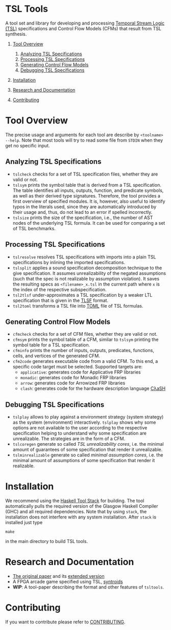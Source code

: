 # TSL Tools

A tool set and library for developing and processing [Temporal Stream Logic
(TSL)](https://www.react.uni-saarland.de/publications/FKPS19a.html)
specifications and Control Flow Models (CFMs) that result from TSL
synthesis. 

1. [Tool Overview](#tool-overview)
    1. [Analyzing TSL Specifications](#analyzing-tsl-specifications)
    2. [Processing TSL Specifications](#processing-tsl-specifications)
    3. [Generating Control Flow Models](#generating-control-flow-models)
    4. [Debugging TSL Specifications](#debugging-tsl-Specifications)

2. [Installation](#installation)
3. [Research and Documentation](#research-and-documentation)
4. [Contributing](#contributing)

# Tool Overview

The precise usage and arguments for each tool are describe by 
`<toolname> --help`. Note that most tools will try to read some file 
from `STDIN` when they get no specific input.

## Analyzing TSL Specifications

* `tslcheck` checks for a set of TSL specification files, whether they are 
  valid or not.
* `tslsym` prints the symbol table that is derived from a TSL specification. 
  The table identifies all inputs, outputs, function, and predicate symbols, 
  as well as their derived type signatures. Therefore, the tool provides a 
  first overview of specified modules. It is, however, also useful to 
  identify typos in the literals used, since they are automatically 
  introduced by their usage and, thus, do not lead to an error if spelled 
  incorrectly.
* `tslsize` prints the size of the specification, i.e., the number of AST nodes
  of the underlying TSL formula. It can be used for comparing a set of TSL 
  benchmarks.

## Processing TSL Specifications

* `tslresolve` resolves TSL specifications with imports into a plain TSL
  specifications by inlining the imported specifications.
* `tslsplit` applies a sound specification decomposition technique to the give 
  specification. It assumes unrealizability of the negated assumptions (such
  that the spec is not realizable by assumption violation). It saves the 
  resulting specs as `<filename>_x.tsl` in the current path where `x` is the 
  index of the respective subspecification.
* `tsl2tlsf` under-approximates a TSL specification by a weaker LTL 
  specification that is given in the [TLSF](https://arxiv.org/abs/1604.02284)
  format.
* `tsl2toml` transforms a TSL file into [TOML](https://toml.io/)
  file of TSL formulas.

## Generating Control Flow Models

* `cfmcheck` checks for a set of CFM files, whether they are valid or not.
* `cfmsym` prints the symbol table of a CFM, similar to `tslsym` printing the
  symbol table for a TSL specification.
* `cfminfo` prints the number of inputs, outputs, predicates, functions, cells,
  and vertices of the generated CFM.
* `cfm2code` generates executable code from a valid CFM. To this end, a 
  specific code target must be selected. Supported targets are:
    * `applicative`: generates code for Applicative FRP libraries 
    * `monadic`: generates code for Monadic FRP libraries
    * `arrow`: generates code for Arrowized FRP libraries
    * `clash`: generates code for the hardware description language 
      [CλaSH](https://clash-lang.org/)

## Debugging TSL Specifications

* `tslplay` allows to play against a environment strategy (system strategy) 
  as the system (environment) interactively. `tslplay` shows why some options
  are not available to the user according to the respective specification 
  helping to understand why some specification are unrealizable. The strategies
  are in the form of a CFM.
* `tslcoregen` generate so called *TSL unrealizability cores*, i.e. the minimal
  amount of guarantees of some specification that render it unrealizable.
* `tslminrealizable` generate so called *minimal assumption cores*, i.e. the 
  minimal amount of assumptions of some specification that render it realizable.

# Installation

We recommend using the [Haskell Tool Stack](http://haskellstack.org/)
for building. The tool automatically pulls the required version of the 
Glasgow Haskell Compiler (GHC) and all required dependencies. Note that by 
using `stack`, the installation does not interfere with any system 
installation. After `stack` is installed just type

`make`

in the main directory to build TSL tools.

# Research and Documentation

* [The original paper](https://www.react.uni-saarland.de/publications/FKPS19a.html)
  and its 
  [extended version](https://arxiv.org/abs/1712.00246)
* A FPGA arcade game specified using TSL, 
  [syntroids](https://www.react.uni-saarland.de/casestudies/syntroids/)
* **WIP**: A tool-paper describing the format and other features of `tsltools`.

# Contributing

If you want to contribute please refer to [CONTRIBUTING](./CONTRIBUTING.md).
